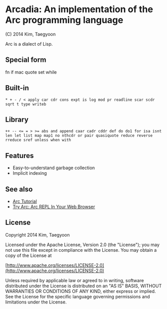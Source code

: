 # Arcadia: An implementation of the Arc programming language #

(C) 2014 Kim, Taegyoon

Arc is a dialect of Lisp.

## Special form
fn if mac quote set while

## Built-in
`* + - / < apply car cdr cons expt is log mod pr readline scar scdr sqrt t type writeb`

## Library
`++ -- <= = > >= abs and append caar cadr cddr def do do1 for isa isnt len let list map map1 no nthcdr or pair quasiquote reduce reverse rreduce sref unless when with`

## Features
* Easy-to-understand garbage collection
* Implicit indexing

## See also
* [Arc Tutorial](http://old.ycombinator.com/arc/tut.txt)
* [Try Arc: Arc REPL In Your Web Browser](http://tryarc.org/)

## License ##

   Copyright 2014 Kim, Taegyoon

   Licensed under the Apache License, Version 2.0 (the "License");
   you may not use this file except in compliance with the License.
   You may obtain a copy of the License at

   [http://www.apache.org/licenses/LICENSE-2.0](http://www.apache.org/licenses/LICENSE-2.0)

   Unless required by applicable law or agreed to in writing, software
   distributed under the License is distributed on an "AS IS" BASIS,
   WITHOUT WARRANTIES OR CONDITIONS OF ANY KIND, either express or implied.
   See the License for the specific language governing permissions and
   limitations under the License.
